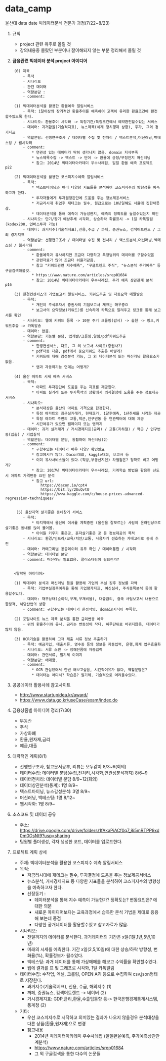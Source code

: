 # data_camp
울산대 data date 빅데이터분석 전문가 과정(7/22~8/23)


1. 규칙
    - project 관련 위주로 올릴 것
    - 강의내용중 몰랐던 부분이나 잘이해되지 않는 부분 정리해서 올릴 것

2. **금융관련 빅데이터 분석 project 아이디어**

```
    (0) 제목
        - 목적
        - 시나리오
        - 관련 데이터
        - 역할분담 : 
        - comment:
    
    (1) 빅데이터분석을 활용한 환율예측 알림서비스
        - 목적: 1달이상의 장기적인 환율추이를 예측하여 고객이 유리한 환율조건에 환전할수있도록 한다.
        - 시나리오: 환율추이 시각화 -> 특정기간/특정조건에서 예약환전할수있는 서비스
        - 데이터: 과거환율(기술적지표), 뉴스제목(세계 정치경제 상황), 주가, 그외 경기지표
        - 역할분담: 선행연구조사 / 데이터별 수집 및 전처리 / 텍스트분석,머신러닝,벡테스팅 / 웹시각화
        - comment: 
            * 연관성 있는 데이터가 딱히 생각나지 않음. domain 지식부족
            * 뉴스제목수집 -> 텍스트 -> 단어 -> 환율에 긍정/부정인지 머신러닝
            * 참고: 2014년 빅데이터아카데미 우수사례집, 일일 환율 예측 프로젝트 p22
        
    (2) 빅데이터분석을 활용한 코스피지수예측 알림서비스
        - 목적: 
            * 텍스트마이닝과 여러 다양항 지표들을 분석하여 코스피지수의 방향성을 예측하고자 한다. 
            * 투자자들에게 투자결정판단에 도움을 주는 정보제공서비스 
            * 저금리시대 취업후 재테크는 필수, 월급으로는 10년일해도 서울에 집한채못삼. 
            * 데이터분석을 통해 예측이 가능성한지, 예측의 정확도를 높일수있는지 확인
        - 시나리오: 단기/장기 예상추세 시각화, 상승하락 확률표시 -> 1일 카톡알림 (kodex200, 인버스투자 가능)
        - 데이터: 과거지수(기술적지표),신용,수급 / 까페, 증권뉴스, 검색어트렌드 / 그외 경기지표
        - 역할분담: 선행연구조사 / 데이터별 수집 및 전처리 / 텍스트분석,머신러닝,벡테스팅 / 웹시각화       
        - comment: 
            * 환율예측과 유사하지만 조금더 다양하고 특정범위의 데이터를 구할수있음
            * 관련자료가 많아 조금더 쉬울거같음.
            * 참고 "키워드관련 지수예측", "구글트렌드 주식", "뉴스분석 주가예측" 등 구글검색해볼것.
            * https://www.nature.com/articles/srep01684
            * 참고: 2014년 빅데이터아카데미 우수사례집, 주가 예측 상관관계 분석 p16
        
    (3) 한경컨센서스의 기업보고서 알림서비스, 키워드추출 및 자동요약 메일발송
        - 목적: 
            * 개인이 주식투자시 증권사의 기업보고서 체크는 매우중요
            * 보고서의 요약정보(키워드)를 신속하게 카톡으로 알려주고 링크를 통해 보고서를 확인 
        - 시나리오: 웹에 키워드 등록 -> 10분 주기 크롤링(감시) -> 출현 -> 링크,키워드추출 -> 카톡발송
        - 데이터: 없음.
        - 역할분담: 기능별 분담, 앱개발/크롤링,알림/pdf키워드추출
        - comment: 
            * 한경컨센서스, 다트, 그 외 보고서 사이트(증권사?)
            * pdf자동 다운, pdf에서 중요키워드 추출은 어떻게?
            * 키워드에 대해 감성분석 가능, 그 외 데이터분석 또는 머신러닝 활용요소가 없음.
            * 앱과 자동화기능 연계는 어떻게?
            
    (4) 울산 아파트 시세 예측 서비스
        - 목적: 
            * 아파트 투자판단에 도움을 주는 지표를 제공한다.
            * 아파트 실거래 또는 투자목적의 상황에서 의사결정에 도움을 주는 정보제공 서비스
        - 시나리오:            
            * 분석대상은 울산의 아파트 가격으로 한정한다.
            * 특정 아파트의 최근실거래가, 현재호가, 1달후예측, 1년추세를 시각화 제공
            * 특정 아파트 주변의 교통,학군,인구변동 등 연관팩터에 대해 제공
            * 시간여유가 있으면 웹페이지 또는 앱까지
        - 데이터: 과거 실거래가 / 거시경제지표(금리) / 교통(지하철) / 학군 / 인구변동(입출) / 기업실적  
        - 역할분담: 데이터별 분담, 통합하여 머신러닝(2) 
        - comment: 
            * 구할수있는 데이터가 매우 다양? 확인필요
            * 참고예시가 많다. Dacon대회, kaggle대회, 보고서 등
            * 이미 유사서비스들이 있다.(직방,부동산지인) 차별점은? 정확도 비교 어떻게?
            * 참고: 2017년 빅데이터아카데미 우수사례집, 기계학습 방법을 활용한 신도시 아파트 가격변동 요인 분석
            * 참고 url:
                https://dacon.io/cpt4 
                https://bit.ly/2UuQvtU 
                https://www.kaggle.com/c/house-prices-advanced-regression-techniques/ 
            
            
     (5) 울산지역 살기좋은 동네찾기 서비스
        - 목적: 
            * 타지역에서 울산에 이사를 계획중인 (울산을 잘모르는) 사람이 온라인상으로 살기좋은 동네를 많이 물어봄.
            * 아이들 키우기 좋은곳, 혼자살기좋은 곳 등 정보제공의 목적
        - 시나리오: 환경/인프라/교육/치안/교통, 사용자가 선호하는 카테고리로 동네 추천
        - 데이터: 카테고리별 공공데이터 유무 확인 / 데이터통합 / 시각화
        - 역할분담: 데이터별 분담
        - comment: 머신러닝 필요없음. 클러스터링이 필요한가?
     
            
    <탈락된 아이디어> 
    
    (1) 빅데이터 분석과 머신러닝 등을 활용해 기업의 부실 징후 정보를 파악
        - 목적: 기업부실징후예측을 통해 기업평가지표, 여신심사, 주식종목분석 등에 활용할수있다.
        - 데이터: 재무상태(순이익,부채,부채비율), 대출금리, 결국 사업보고서 내용으로 한정적, 해당산업의 상황
        - comment: 구할수있는 데이터가 한정적임. domain지식이 부족함.
        
    (2) 포털사이트 뉴스 제목 분석을 통한 금리변동 예측 
        - 위의 환율추이와 유사, 금리는 변동성이 작다. 하루단위로 바뀌지않음, 데이터가 많지 않음.
   
    (3) OCR기술을 활용하여 고객 제출 서류 정보 추출하기
        - 목적: 예금가입, 대출서류, 영수증 등의 정보를 자동입력, 은행,회계 업무효율화 
        - 시나리오: 서류 스캔 -> 정해진폼에 자동입력
        - 데이터: 관련서류, 필기체 이미지
        - 역할분담: 애매함.
        - comment: 
            * OCR 관심있어서 한번 해보고싶음, 시간적여유가 없다, 역할분담은? 
            * 데이터는 어디서? 학습은? 필기체, 기술적으로 어려울수있다.
```

3. 공공데이터 활용사례 참고사이트
    - http://www.startupidea.kr/award/
    - https://www.data.go.kr/useCase/exam/index.do

4. 금융상품별 아이디어 정리(7/30)
    - 부동산
    - 주식
    - 가상화폐
    - 환율,원자재,금리
    - 예금,대출

5. 대략적인 계획(8/1)
    - 선행연구조사, 참고문서공부, 리뷰는 모두같이 8/3~6(회의)
    - 데이터수집: 데이터별 분담(수집,전처리,시각화,연관성분석까지) 8/6~9
    - 데이터전처리: 데이터별 분담 8/9~12(회의)
    - 데이터상관분석(통계): 1명 8/9~
    - 텍스트마이닝, 뉴스감성분석: 3명 8/9~
    - 머신러닝, 백테스팅: 1명 8/12~           
    - 웹시각화: 1명 8/9~

6. 소스코드 및 데이터 공유
    - 주소: https://drive.google.com/drive/folders/1fAkaPiACf0q7_8i5mRTPP9xd0m0OsNt9?usp=sharing
    - 팀원별 폴더생성, 각자 생성한 코드, 데이터를 업로드한다.

7. 프로젝트 계획 상세
    - 주제: 빅데이터분석을 활용한 코스피지수 예측 알림서비스
    - 목적:
        * 저금리시대에 재테크는 필수, 투자결정에 도움을 주는 정보제공서비스
        * 뉴스분석, 거시경제지표 등 다양한 지표들을 분석하여 코스피지수의 방향성을 예측하고자 한다. 
        * 선정동기 : 
            - 데이터분석을 통해 지수 예측이 가능한가? 정확도는? 변동요인은? 에 대한 의문
            - 새로운 아이디어보다는 교육과정에서 습득한 분석 기법을 제대로 응용해 보는데 중점
            - 다양한 공개데이터를 활용할수있고 참고자료가 많음.
    - 시나리오:
        * 전일까지의 데이터를 분석한다. 과거데이터의 기간은 x일(1달,1년,5년,10년)
        * 미래의 시세를 예측한다. 기간 x일(2,5,10일)에 대한 상승/하락 방향성, 변화율(%), 확률정보가 될수있다. 
        * 백테스팅: 과거 데이터를 통해 가상매매를 해보고 수익률을 확인할수있다.
        * 웹에 결과를 표 및 그래프로 시각화, 1일 카톡알림
    - 데이터수집: 수작업, 엑셀, 크롤링, OPEN API 등으로 수집하여 csv,json형태로 저장한다. 
        * 과거지수(기술적지표), 신용, 수급, 해외지수 (1)
        * 까페, 증권뉴스, 검색어트렌드 -> 네이버 (2)
        * 거시경제지표: GDP,금리,환율,수출입동향 등-> 한국은행경제통계시스템, 통계청 (2)
    - 기타:
        * 우선 코스피지수로 시작하고 의미있는 결과가 나오지 않을경우 분석대상을 다른 상품(환율,원자재)으로 변경
        * 참고내용
            - 2014년 빅데이터아카데미 우수사례집 (일일환율예측, 주가예측상관관계분석)
            - https://www.nature.com/articles/srep01684
            - 그 외 구글검색을 통한 다수의 논문들




